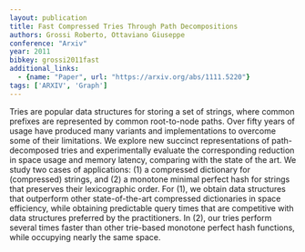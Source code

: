 ```yaml
---
layout: publication
title: Fast Compressed Tries Through Path Decompositions
authors: Grossi Roberto, Ottaviano Giuseppe
conference: "Arxiv"
year: 2011
bibkey: grossi2011fast
additional_links:
  - {name: "Paper", url: "https://arxiv.org/abs/1111.5220"}
tags: ['ARXIV', 'Graph']
---
```

<p>Tries are popular data structures for storing a set of strings, where
common prefixes are represented by common root-to-node paths. Over fifty
years of usage have produced many variants and implementations to
overcome some of their limitations. We explore new succinct
representations of path-decomposed tries and experimentally evaluate the
corresponding reduction in space usage and memory latency, comparing
with the state of the art. We study two cases of applications: (1) a
compressed dictionary for (compressed) strings, and (2) a monotone
minimal perfect hash for strings that preserves their lexicographic
order. For (1), we obtain data structures that outperform other
state-of-the-art compressed dictionaries in space efficiency, while
obtaining predictable query times that are competitive with data
structures preferred by the practitioners. In (2), our tries perform
several times faster than other trie-based monotone perfect hash
functions, while occupying nearly the same space.</p>
